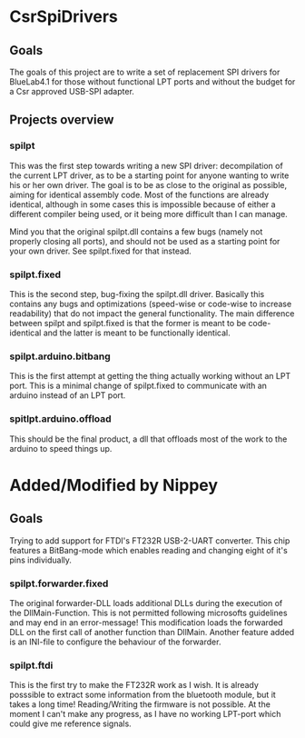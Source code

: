 # CsrSpiDrivers #
## Goals ##
The goals of this project are to write a set of replacement SPI drivers for BlueLab4.1 for those without functional LPT ports and without the budget for a Csr approved USB-SPI adapter.

## Projects overview ##
### spilpt ###
This was the first step towards writing a new SPI driver: decompilation of the current LPT driver, as to be a starting point for anyone wanting to write his or her own driver.
The goal is to be as close to the original as possible, aiming for identical assembly code.
Most of the functions are already identical, although in some cases this is impossible because of either a different compiler being used, or it being more difficult than I can manage.

Mind you that the original spilpt.dll contains a few bugs (namely not properly closing all ports), and should not be used as a starting point for your own driver. See spilpt.fixed for that instead.

### spilpt.fixed ###
This is the second step, bug-fixing the spilpt.dll driver.
Basically this contains any bugs and optimizations (speed-wise or code-wise to increase readability) that do not impact the general functionality.
The main difference between spilpt and spilpt.fixed is that the former is meant to be code-identical and the latter is meant to be functionally identical.

### spilpt.arduino.bitbang ###
This is the first attempt at getting the thing actually working without an LPT port. This is a minimal change of spilpt.fixed to communicate with an arduino instead of an LPT port.

### spitlpt.arduino.offload ###
This should be the final product, a dll that offloads most of the work to the arduino to speed things up.


# Added/Modified by Nippey #
## Goals ##
Trying to add support for FTDI's FT232R USB-2-UART converter. This chip features a BitBang-mode which enables reading and changing eight of it's pins individually.

### spilpt.forwarder.fixed ###
The original forwarder-DLL loads additional DLLs during the execution of the DllMain-Function. This is not permitted following microsofts guidelines and may end in an error-message! This modification loads the forwarded DLL on the first call of another function than DllMain.
Another feature added is an INI-file to configure the behaviour of the forwarder.

### spilpt.ftdi ###
This is the first try to make the FT232R work as I wish. It is already posssible to extract some information from the bluetooth module, but it takes a long time! Reading/Writing the firmware is not possible.
At the moment I can't make any progress, as I have no working LPT-port which could give me reference signals.